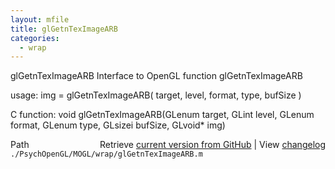 ```yaml
---
layout: mfile
title: glGetnTexImageARB
categories:
  - wrap
---
```


glGetnTexImageARB  Interface to OpenGL function glGetnTexImageARB

usage:  img = glGetnTexImageARB\( target, level, format, type, bufSize \)

C function:  void glGetnTexImageARB\(GLenum target, GLint level, GLenum format, GLenum type, GLsizei bufSize, GLvoid\* img\)


<div class="code_header" style="text-align:right;">
  <span style="float:left;">Path&nbsp;&nbsp;</span> <span class="counter">Retrieve <a href=
  "https://raw.github.com/Psychtoolbox-3/Psychtoolbox-3/beta/./PsychOpenGL/MOGL/wrap/glGetnTexImageARB.m">current version from GitHub</a> | View <a href=
  "https://github.com/Psychtoolbox-3/Psychtoolbox-3/commits/beta/./PsychOpenGL/MOGL/wrap/glGetnTexImageARB.m">changelog</a></span>
</div>
<div class="code">
  <code>./PsychOpenGL/MOGL/wrap/glGetnTexImageARB.m</code>
</div>
